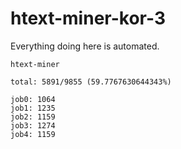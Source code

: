 # htext-miner-kor-3

Everything doing here is automated.

```
htext-miner

total: 5891/9855 (59.7767630644343%)

job0: 1064
job1: 1235
job2: 1159
job3: 1274
job4: 1159
```